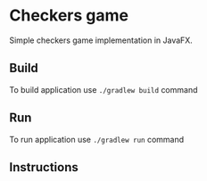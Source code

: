 # Checkers game
Simple checkers game implementation in JavaFX.

## Build
To build application use `./gradlew build` command

## Run
To run application use `./gradlew run` command

## Instructions